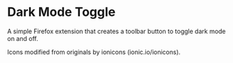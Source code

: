 # Dark Mode Toggle

A simple Firefox extension that creates a toolbar button to toggle dark mode on and off.

Icons modified from originals by ionicons (ionic.io/ionicons).
